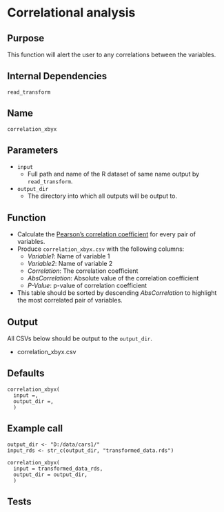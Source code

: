 # Correlational analysis

## Purpose
This function will alert the user to any correlations between the variables.

## Internal Dependencies
`read_transform`

## Name
`correlation_xbyx`

## Parameters
* `input`
  * Full path and name of the R dataset of same name output by `read_transform`.
* `output_dir`
  * The directory into which all outputs will be output to.

## Function
* Calculate the [Pearson’s correlation coefficient](https://en.wikipedia.org/wiki/Pearson_product-moment_correlation_coefficient) for every pair of variables.
* Produce `correlation_xbyx.csv` with the following columns:
  * _Variable1_: Name of variable 1
  * _Variable2_: Name of variable 2
  * _Correlation_: The correlation coefficient
  * _AbsCorrelation_: Absolute value of the correlation coefficient
  * _P-Value_: p-value of correlation coefficient
* This table should be sorted by descending _AbsCorrelation_ to highlight the most correlated pair of variables.

## Output
All CSVs below should be output to the `output_dir`.
* correlation_xbyx.csv

## Defaults
```
correlation_xbyx(
  input =,
  output_dir =,
  )  
```

## Example call
```
output_dir <- "D:/data/cars1/"
input_rds <- str_c(output_dir, "transformed_data.rds")

correlation_xbyx(
  input = transformed_data_rds,
  output_dir = output_dir,
  )  
```
## Tests
